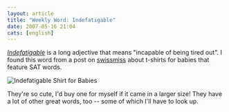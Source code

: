 ```yaml
---
layout: article
title: "Weekly Word: Indefatigable"
date: 2007-05-16 21:04
cats: [english]
---
```

<a href="http://dictionary.reference.com/browse/indefatigable"><em>Indefatigable</em></a> is a long adjective that means "incapable of being tired out". I found this word from a post on <a href="http://swissmiss.typepad.com/weblog/2007/05/satees_for_the_.html">swissmiss</a> about t-shirts for babies that feature SAT words.

<div class="figure"><img src="/pics/indefatigable.jpg" alt="Indefatigable Shirt for Babies" /></div>

They're so cute, I'd buy one for myself if it came in a larger size! They have a lot of other great words, too -- some of which I'll have to look up.
